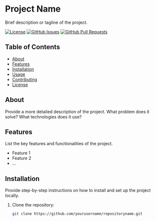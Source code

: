 # Project Name

Brief description or tagline of the project.

[![License](https://img.shields.io/badge/license-MIT-blue.svg)](LICENSE)
[![GitHub Issues](https://img.shields.io/github/issues/yourusername/repositoryname.svg)](https://github.com/yourusername/repositoryname/issues)
[![GitHub Pull Requests](https://img.shields.io/github/issues-pr/yourusername/repositoryname.svg)](https://github.com/yourusername/repositoryname/pulls)

## Table of Contents

- [About](#about)
- [Features](#features)
- [Installation](#installation)
- [Usage](#usage)
- [Contributing](#contributing)
- [License](#license)

## About

Provide a more detailed description of the project. What problem does it solve? What technologies does it use?

## Features

List the key features and functionalities of the project.

- Feature 1
- Feature 2
- ...

## Installation

Provide step-by-step instructions on how to install and set up the project locally.

1. Clone the repository:
   ```bash
   git clone https://github.com/yourusername/repositoryname.git
